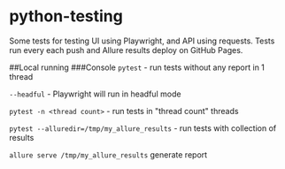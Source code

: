 # python-testing
Some tests for testing UI using Playwright, and API using requests. Tests run every each push and Allure results deploy on GitHub Pages.

##Local running
###Console
`pytest` - run tests without any report in 1 thread

`--headful` - Playwright will run in headful mode

`pytest -n <thread count>` - run tests in "thread count" threads

`pytest --alluredir=/tmp/my_allure_results` - run tests with collection of results

`allure serve /tmp/my_allure_results` generate report

